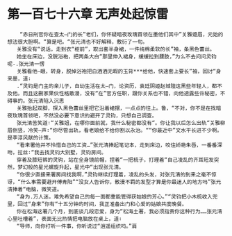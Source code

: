 # 第一百七十六章 无声处起惊雷
        “赤日刑官你在查太—门的长”老们，你怀疑暗夜玫瑰首领在墨他们其中”关雅蹙眉，元始的想法很大胆啊。“算是吧。“张元清也不好解释，敷衍了一句。
       关雅没有“说话，走到衣“柜前”，取出套半身裙，一件纯棉柔软的长”袖，条黑色蕾丝。
       她坐在床边，没脱浴袍，把两条大白“那里伸入裙身，缓缓拉到腰肢，”为么不去问问灵钧呢-.张元清一愣
       关雅看他—眼，转身，脱掉浴袍把白酒酒无暇的玉背***给他，快速套上要长”袖，回讨“身来墨，道∶
       .“灵钧是门主的亲儿子，自幼生活在太—门，论资历，袁廷阴姬赵城隍这黑些年轻人，都不及他。而且这删家果伙性格散漫，没有“在”官方任职，跟你关系也不错，向他透露些许秘密，不碍事的。张元清陷入沉思
       关雅抬起双脚，探入黑色蕾丝里把它沿着裙摆，一点点的往上。鲁，“不对，你不是在找暗夜玫瑰首领吧，不然没必要下意识的避开了灵钧，只想自己调查。
       张元清苦笑道∶“关雅姐，在哪你面前就，我什么秘密都没有“。你让我以后怎么出轨“关雅柳眉倒竖，冷笑—声∶“你尽管出轨，看老娘给不给你割以永治。““你最近中”文水平长进不少啊。是李淳风献的计策。
       “看来署他并不怜惜自己的工资…”张元清捧起笔记本，走到床边，咬住娇艳朱唇，一番番深吻，拉丝∶“我去找灵钧大别墅，灵钧房间。
       穿着及膝短裤的灵钩，站在全身镜前帽，捏着“一把梳子，打理着“自己凌乱的齐耳短发突然，梦幻般的星光螺旋升起，星光中“出现张元清。
       “你很少直接来署房间找我啊，”灵钧继续打理着，凌乱的头发，对张元清的到来之毫不惊讶，“什么事需要避开傅青阳”“没女人告诉你，散漫不羁的发型才算是你最迷人的地方吗”张元清捧着“电脑，微笑道。
       “身为.万人迷，难免希望自己的每一面都重能管得获姑娘的芳心。”“灵钧把小木梳收入兜里，回过“身来”你有“十五分钟的时间，我正准备出门和心爱的姑娘共度晚餐。
       你在松海这署几个月，到底谈几段恋爱，身为“松海土著，我必须指责你这种行为……张元清心里吐槽着”，表面无比热情把电脑放在桌上，道∶
       “导师，向你打听一件事，你听说过“逍遥组织吗。”肩